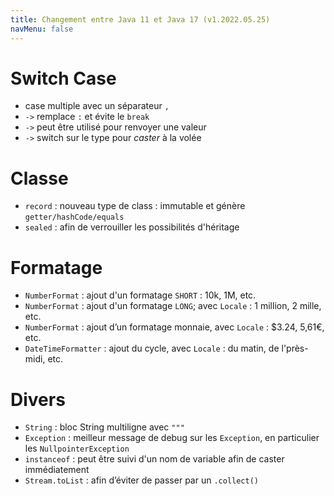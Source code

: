 ```yaml
---
title: Changement entre Java 11 et Java 17 (v1.2022.05.25)
navMenu: false
---
```


# Switch Case

- case multiple avec un séparateur `,`
- `->` remplace `:` et évite le `break`
- `->` peut être utilisé pour renvoyer une valeur
- `->` switch sur le type pour _caster_ à la volée

# Classe

- `record` : nouveau type de class : immutable et génère `getter/hashCode/equals`
- `sealed` : afin de verrouiller les possibilités d'héritage

# Formatage

- `NumberFormat` : ajout d'un formatage `SHORT` : 10k, 1M, etc.
- `NumberFormat` : ajout d'un formatage `LONG`; avec `Locale` : 1 million, 2 mille, etc.
- `NumberFormat` : ajout d’un formatage monnaie, avec `Locale` : $3.24, 5,61€, etc.
- `DateTimeFormatter` : ajout du cycle, avec `Locale` : du matin, de l'près-midi, etc.

# Divers

- `String` : bloc String multiligne avec `"""`
- `Exception` : meilleur message de debug sur les `Exception`, en particulier les `NullpointerException`
- `instanceof` : peut être suivi d'un nom de variable afin de caster immédiatement
- `Stream.toList` : afin d’éviter de passer par un `.collect()`

